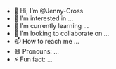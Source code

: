 - 👋 Hi, I’m @Jenny-Cross
- 👀 I’m interested in ...
- 🌱 I’m currently learning ...
- 💞️ I’m looking to collaborate on ...
- 📫 How to reach me ...
- 😄 Pronouns: ...
- ⚡ Fun fact: ...

<!---
Jenny-Cross/Jenny-Cross is a ✨ special ✨ repository because its `README.md` (this file) appears on your GitHub profile.
You can click the Preview link to take a look at your changes.
--->
